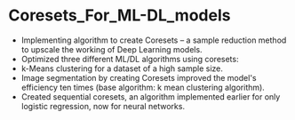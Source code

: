 # Coresets_For_ML-DL_models
*	Implementing algorithm to create Coresets – a sample reduction method to upscale the working of Deep Learning models.
*	Optimized three different ML/DL algorithms using coresets:
  *	k-Means clustering for a dataset of a high sample size.
  *	Image segmentation by creating Coresets improved the model's efficiency ten times (base algorithm: k mean clustering algorithm).
  *	Created sequential coresets, an algorithm implemented earlier for only logistic regression, now for neural networks.
